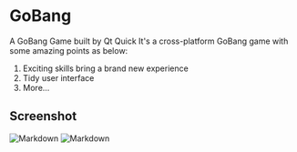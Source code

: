 # GoBang
A GoBang Game built by Qt Quick
It's a cross-platform GoBang game with some amazing points as below:
1. Exciting skills bring a brand new experience
2. Tidy user interface
3. More...

## Screenshot
![Markdown](http://i4.piimg.com/1949/b7ee5de094d52ae8.png)
![Markdown](http://i4.piimg.com/1949/ce8a6c6329cf9a7d.png)
